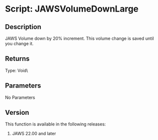 # Script: JAWSVolumeDownLarge

## Description

JAWS Volume down by 20% increment. This volume change is saved until you
change it.

## Returns

Type: Void\

## Parameters

No Parameters

## Version

This function is available in the following releases:

1.  JAWS 22.00 and later
